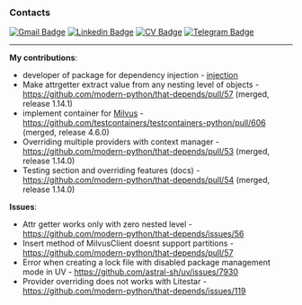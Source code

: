 ### Contacts

[![Gmail Badge](https://img.shields.io/badge/-vanobel159@gmail.com-c14438?style=flat&logo=Gmail&logoColor=white&link=mailto:vanobel159@gmail.com)](mailto:vanobel159@gmail.com)
[![Linkedin Badge](https://img.shields.io/badge/-LinkedIn-0072b1?style=flat&logo=Linkedin&logoColor=white&link=https://www.linkedin.com/in/ivan-belyaev-2a510a253/)](https://www.linkedin.com/in/ivan-belyaev13/)
[![CV Badge](https://img.shields.io/badge/CV-web-blue?style=flat&link=https://resume.io/r/UB5g54I6r/)](https://resume.io/r/UB5g54I6r) 
[![Telegram Badge](https://img.shields.io/badge/-Telegram-blue?style=social&logo=telegram&link=https://t.me/nightblure)](https://t.me/nightblure) <p align='left'>

---

**My contributions**:
* developer of package for dependency injection - [injection](https://github.com/nightblure/injection)
* Make attrgetter extract value from any nesting level of objects - https://github.com/modern-python/that-depends/pull/57 (merged, release 1.14.1)
* implement container for [Milvus](https://milvus.io/) - https://github.com/testcontainers/testcontainers-python/pull/606 (merged, release 4.6.0)
* Overriding multiple providers with context manager - https://github.com/modern-python/that-depends/pull/53 (merged, release 1.14.0)
* Testing section and overriding features (docs) - https://github.com/modern-python/that-depends/pull/54 (merged, release 1.14.0)


**Issues**:
* Attr getter works only with zero nested level - https://github.com/modern-python/that-depends/issues/56
* Insert method of MilvusClient doesnt support partitions - https://github.com/modern-python/that-depends/pull/57
* Error when creating a lock file with disabled package management mode in UV - https://github.com/astral-sh/uv/issues/7930
* Provider overriding does not works with Litestar - https://github.com/modern-python/that-depends/issues/119
